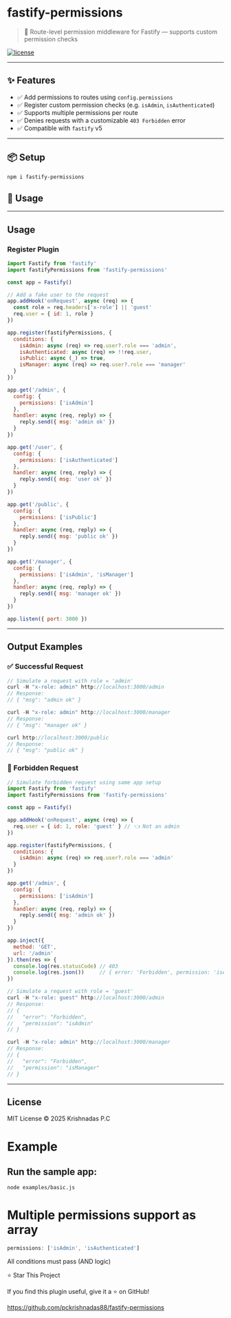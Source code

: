 # fastify-permissions

> 🔐 Route-level permission middleware for Fastify — supports custom permission checks

[![license](https://img.shields.io/github/license/pckrishnadas88/fastify-permissions)](./LICENSE)

---

## ✨ Features

- ✅ Add permissions to routes using `config.permissions`
- ✅ Register custom permission checks (e.g. `isAdmin`, `isAuthenticated`)
- ✅ Supports multiple permissions per route
- ✅ Denies requests with a customizable `403 Forbidden` error
- ✅ Compatible with `fastify` v5

---

## 📦 Setup

```bash
npm i fastify-permissions
```

## 🚀 Usage
---

## Usage

### Register Plugin

```js
import Fastify from 'fastify'
import fastifyPermissions from 'fastify-permissions'

const app = Fastify()

// Add a fake user to the request
app.addHook('onRequest', async (req) => {
  const role = req.headers['x-role'] || 'guest'
  req.user = { id: 1, role }
})

app.register(fastifyPermissions, {
  conditions: {
    isAdmin: async (req) => req.user?.role === 'admin',
    isAuthenticated: async (req) => !!req.user,
    isPublic: async (_) => true,
    isManager: async (req) => req.user?.role === 'manager'
  }
})

app.get('/admin', {
  config: {
    permissions: ['isAdmin']
  },
  handler: async (req, reply) => {
    reply.send({ msg: 'admin ok' })
  }
})

app.get('/user', {
  config: {
    permissions: ['isAuthenticated']
  },
  handler: async (req, reply) => {
    reply.send({ msg: 'user ok' })
  }
})

app.get('/public', {
  config: {
    permissions: ['isPublic']
  },
  handler: async (req, reply) => {
    reply.send({ msg: 'public ok' })
  }
})

app.get('/manager', {
  config: {
    permissions: ['isAdmin', 'isManager']
  },
  handler: async (req, reply) => {
    reply.send({ msg: 'manager ok' })
  }
})

app.listen({ port: 3000 })
```

---

## Output Examples

### ✅ Successful Request

```js
// Simulate a request with role = 'admin'
curl -H "x-role: admin" http://localhost:3000/admin
// Response:
// { "msg": "admin ok" }

curl -H "x-role: admin" http://localhost:3000/manager
// Response:
// { "msg": "manager ok" }

curl http://localhost:3000/public
// Response:
// { "msg": "public ok" }
```

### 🚫 Forbidden Request

```js
// Simulate forbidden request using same app setup
import Fastify from 'fastify'
import fastifyPermissions from 'fastify-permissions'

const app = Fastify()

app.addHook('onRequest', async (req) => {
  req.user = { id: 1, role: 'guest' } // 👈 Not an admin
})

app.register(fastifyPermissions, {
  conditions: {
    isAdmin: async (req) => req.user?.role === 'admin'
  }
})

app.get('/admin', {
  config: {
    permissions: ['isAdmin']
  },
  handler: async (req, reply) => {
    reply.send({ msg: 'admin ok' })
  }
})

app.inject({
  method: 'GET',
  url: '/admin'
}).then(res => {
  console.log(res.statusCode) // 403
  console.log(res.json())     // { error: 'Forbidden', permission: 'isAdmin' }
})
```


```js
// Simulate a request with role = 'guest'
curl -H "x-role: guest" http://localhost:3000/admin
// Response:
// {
//   "error": "Forbidden",
//   "permission": "isAdmin"
// }

curl -H "x-role: admin" http://localhost:3000/manager
// Response:
// {
//   "error": "Forbidden",
//   "permission": "isManager"
// }
```

---

## License

MIT License © 2025 Krishnadas P.C


#  Example
## Run the sample app:

```bash
node examples/basic.js
```
# Multiple permissions support as array

```js
permissions: ['isAdmin', 'isAuthenticated']
```
All conditions must pass (AND logic)

⭐ Star This Project

If you find this plugin useful, give it a ⭐ on GitHub!

https://github.com/pckrishnadas88/fastify-permissions